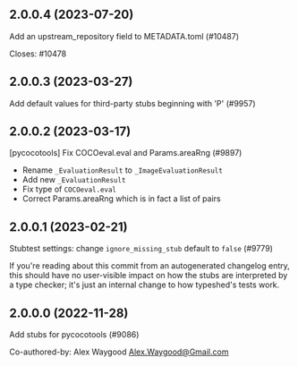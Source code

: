 ## 2.0.0.4 (2023-07-20)

Add an upstream_repository field to METADATA.toml (#10487)

Closes: #10478

## 2.0.0.3 (2023-03-27)

Add default values for third-party stubs beginning with 'P' (#9957)

## 2.0.0.2 (2023-03-17)

[pycocotools] Fix COCOeval.eval and Params.areaRng (#9897)

* Rename `_EvaluationResult` to `_ImageEvaluationResult`
* Add new `_EvaluationResult`
* Fix type of `COCOeval.eval`
* Correct Params.areaRng which is in fact a list of pairs

## 2.0.0.1 (2023-02-21)

Stubtest settings: change `ignore_missing_stub` default to `false` (#9779)

If you're reading about this commit from an autogenerated changelog entry, this should have no user-visible impact on how the stubs are interpreted by a type checker; it's just an internal change to how typeshed's tests work.

## 2.0.0.0 (2022-11-28)

Add stubs for pycocotools (#9086)

Co-authored-by: Alex Waygood <Alex.Waygood@Gmail.com>

